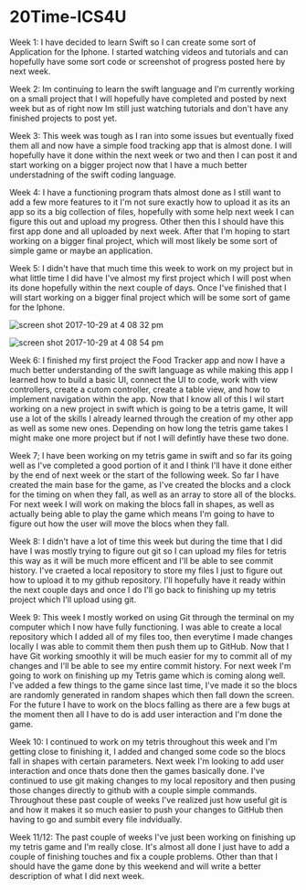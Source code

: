# 20Time-ICS4U

Week 1:
I have decided to learn Swift so I can create some sort of Application for the Iphone.
I started watching videos and tutorials and can hopefully have some sort code or 
screenshot of progress posted here by next week.

Week 2:
Im continuing to learn the swift language and I'm currently working on a small project 
that I will hopefully have completed and posted by next week but as of right now Im still
just watching tutorials and don't have any finished projects to post yet.

Week 3:
This week was tough as I ran into some issues but eventually fixed them all and now have a simple food 
tracking app that is almost done. I will hopefully have it done within the next week or two and then I can post it
and start working on a bigger project now that I have a much better understadning of the swift coding language.

Week 4:
I have a functioning program thats almost done as I still want to add a few more features to it
I'm not sure exactly how to upload it as its an app so its a big collection of files, hopefully with 
some help next week I can figure this out and upload my progress. Other then this I should have this first app
done and all uploaded by next week. After that I'm hoping to start working on a bigger final project, which will
most likely be some sort of simple game or maybe an application.

Week 5:
I didn't have that much time this week to work on my project but in what little time I did have I've almost
my first project which I will post when its done hopefully within the next couple of days. Once I've finished that 
I will start working on a bigger final project which will be some sort of game for the Iphone.

![screen shot 2017-10-29 at 4 08 32 pm](https://user-images.githubusercontent.com/31661435/32147817-91297386-bcc3-11e7-9a84-7cbfb2789079.png)

![screen shot 2017-10-29 at 4 08 54 pm](https://user-images.githubusercontent.com/31661435/32147830-b9683e4a-bcc3-11e7-9727-33305e0c80b3.png)

Week 6:
I finished my first project the Food Tracker app and now I have a much better understanding of the swift language as 
while making this app I learned how to build a basic UI, connect the UI to code, work with view controllers, create a
cutom controller, create a table view, and how to implement navigation within the app. Now that I know all of this I 
wil start working on a new project in swift which is going to be a tetris game, It will use a lot of the skills I already
learned through the creation of my other app as well as some new ones. Depending on how long the tetris game takes I might 
make one more project but if not I will defintly have these two done.

Week 7; 
I have been working on my tetris game in swift and so far its going well as I've completed a good portion of it
and I think I'll have it done either by the end of next week or the start of the following week. So far I have 
created the main base for the game, as I've created the blocks and a clock for the timing on when they fall, as 
well as an array to store all of the blocks. For next week I will work on making the blocs fall in shapes, 
as well as actually being able to play the game which means I'm going to have to figure out how the user will
move the blocs when they fall.

Week 8:
I didn't have a lot of time this week but during the time that I did have I was mostly trying to figure out git so I can upload my files for tetris this way as it will be much more efficent and I'll be able to see commit history. I've craeted a local repository to store my files I just to figure out how to upload it to my github repository. I'll hopefully have it ready within the next couple days and once I do I'll go back to finishing up my tetris project which I'll upload using git.

Week 9:
This week I mostly worked on using Git through the terminal on my computer which I now have fully functioning. I was able to create a local repository which I added all of my files too, then everytime I made changes locally I was able to commit them then push them up to GitHub. Now that I have Git working smoothly it will be much easier for my to commit all of my changes and I'll be able to see my entire commit history. For next week I'm going to work on finishing up my Tetris game which is coming along well. I've added a few things to the game since last time, I've made it so the blocs are randomly generated in random shapes which then fall down the screen. For the future I have to work on the blocs falling as there are a few bugs at the moment then all I have to do is add user interaction and I'm done the game.

Week 10:
I continued to work on my tetris throughout this week and I'm getting close to finishing it, I added and changed some code so the blocs fall in shapes with certain parameters. Next week I'm looking to add user interaction and once thats done then the games basically done. I've continued to use git making changes to my local repository and then pusing those changes directly to github with a couple simple commands. Throughout these past couple of weeks I've realized just how useful git is and how it makes it so much easier to push your changes to GitHub then having to go and sumbit every file indvidually.

Week 11/12:
The past couple of weeks I've just been working on finishing up my tetris game and I'm really close. It's almost all done I just have to add a couple of finishing touches and fix a couple problems. Other than that I should have the game done by this weekend and will write a better description of what I did next week.
